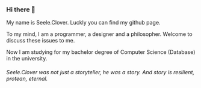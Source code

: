 ### Hi there 👋

My name is Seele.Clover. Luckly you can find my github page.

To my mind, I am a programmer, a designer and a philosopher. Welcome to discuss these issues to me.

Now I am studying for my bachelor degree of Computer Science (Database) in the university.


###### Seele.Clover was not just a storyteller, he was a story. And story is resilient, protean, eternal.

<!--
**seeleclover/seeleclover** is a ✨ _special_ ✨ repository because its `README.md` (this file) appears on your GitHub profile.

Here are some ideas to get you started:

- 🔭 I’m currently working on ...
- 🌱 I’m currently learning ...
- 👯 I’m looking to collaborate on ...
- 🤔 I’m looking for help with ...
- 💬 Ask me about ...
- 📫 How to reach me: ...
- 😄 Pronouns: ...
- ⚡ Fun fact: ...
-->
